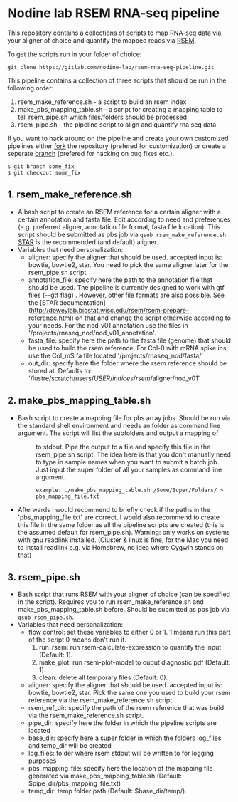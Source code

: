 # Nodine lab RSEM RNA-seq pipeline
This repository contains a collections of scripts to map RNA-seq data via your
aligner of choice and quantify the mapped reads via
[RSEM](https://github.com/deweylab/RSEM).

To get the scripts run in your folder of choice:
```
git clone https://gitlab.com/nodine-lab/rsem-rna-seq-pipeline.git
```
This pipeline contains a collection of three scripts that should be run in the
following order:
1. rsem_make_reference.sh -  a script to build an rsem index
2. make_pbs_mapping_table.sh - a script for creating a mapping table to tell
   rsem_pipe.sh which files/folders should be processed
3. rsem_pipe.sh - the pipeline script to align and quantify rna seq data.

If you want to hack around on the pipeline and create your own customized
pipelines either [fork](https://help.github.com/articles/fork-a-repo/)
the repository (prefered for customization) or create a seperate [branch](https://git-scm.com/book/en/v2/Git-Branching-Branches-in-a-Nutshell)
(prefered for hacking on bug fixes etc.).
```
$ git branch some_fix
$ git checkout some_fix
```

## 1. rsem_make_reference.sh
- A bash script to create an RSEM reference for a certain aligner with a certain
  annotation and fasta file. Edit according to need and preferences (e.g.
  preferred aligner, annotation file format, fasta file location). This script
  should be submitted as pbs job via ```qsub rsem_make_reference.sh```.
  [STAR](https://github.com/alexdobin/STAR) is the recommended (and default)
  aligner.
- Variables that need personalization:
  - aligner: specify the aligner that should be used.
    accepted input is: bowtie, bowtie2, star.
    You need to pick the same aligner later for the rsem_pipe.sh script
  - annotation_file: specify here the path to the annotation file that should be
    used. The pipeline is currently designed to work with gtf files (--gtf flag)
    . However, other file formats are also possible. See the [STAR documentation]
    (http://deweylab.biostat.wisc.edu/rsem/rsem-prepare-reference.html) on that
    and change the script otherwise according to your needs. For the nod_v01
    annotation use the files in '/projects/rnaseq_nod/nod_v01_annotation'.
  - fasta_file: specify here the path to the fasta file (genome) that should be
    used to build the rsem reference. For Col-0 with mRNA spike ins, use the
    Col_mS.fa file located '/projects/rnaseq_nod/fasta/'
  - out_dir: specify here the folder where the rsem reference should be stored
    at. Defaults to: '/lustre/scratch/users/$USER/indices/rsem/$aligner/nod_v01'

## 2. make_pbs_mapping_table.sh
- Bash script to create a mapping file for pbs array jobs. Should be run via the
  standard shell environment and needs an folder as command line argument.
  The script will list the subfolders and output a mapping of
  <line number> <dir> to stdout. Pipe the output to a file and specify this
  file in the rsem_pipe.sh script. The idea here is that you don't manually need
  to type in sample names when you want to submit a batch job. Just input the
  super folder of all your samples as command line argument.
  ```
  example: ./make_pbs_mapping_table.sh /Some/Super/Folders/ > pbs_mapping_file.txt
  ```
- Afterwards I would recommend to briefly check if the paths in the
  'pbs_mapping_file.txt' are correct. I would also recommend to create this file
  in the same folder as all the pipeline scripts are created (this is the assumed
  default for rsem_pipe.sh).
  Warning: only works on systems with gnu readlink installed.
  (Cluster & linux is fine, for the Mac you need to install readlink e.g.
  via Homebrew, no idea where Cygwin stands on that)

## 3. rsem_pipe.sh
- Bash script that runs RSEM with your aligner of choice (can be specified
  in the script). Requires you to run rsem_make_reference.sh and
  make_pbs_mapping_table.sh before. Should be submitted as pbs job via
  ```qsub rsem_pipe.sh```.
- Variables that need personalization:
  - flow control: set these variables to either 0 or 1. 1 means run this part of
    the script 0 means don't run it.
       1. run_rsem: run rsem-calculate-expression to quantify the input (Default: 1).
       2. make_plot: run rsem-plot-model to ouput diagnostic pdf (Default: 1).
       3. clean: delete all temporary files (Default: 0).
  - aligner: specify the aligner that should be used.
    accepted input is: bowtie, bowtie2, star.
    Pick the same one you used to build your rsem reference via the
    rsem_make_reference.sh script.
  - rsem_ref_dir: specify the path of the rsem reference that was build via
    the rsem_make_reference.sh script.
  - pipe_dir: specify here the folder in which the pipeline scripts are located
  - base_dir: specify here a super folder in which the folders log_files and
    temp_dir will be created
  - log_files: folder where rsem stdout will be written to for logging purposes
  - pbs_mapping_file: specify here the location of the mapping file generated
    via make_pbs_mapping_table.sh (Default: $pipe_dir/pbs_mapping_file.txt)
  - temp_dir: temp folder path (Default: $base_dir/temp/)

